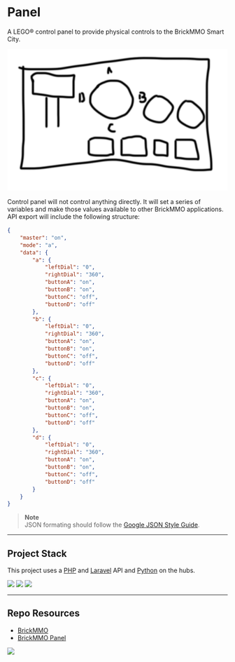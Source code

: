 # Panel

A LEGO® control panel to provide physical controls to the BrickMMO Smart City. 

![Sample panel](_readme/panel.png)

Control panel will not control anything directly. It will set a series of variables and make those values available to other BrickMMO applications. API export will include the following structure:

```json
{
	"master": "on",
	"mode": "a",
	"data": {
		"a": {
			"leftDial": "0",
			"rightDial": "360",
			"buttonA": "on",
			"buttonB": "on",
			"buttonC": "off",
			"buttonD": "off"
		},
		"b": {
			"leftDial": "0",
			"rightDial": "360",
			"buttonA": "on",
			"buttonB": "on",
			"buttonC": "off",
			"buttonD": "off"
		},
		"c": {
			"leftDial": "0",
			"rightDial": "360",
			"buttonA": "on",
			"buttonB": "on",
			"buttonC": "off",
			"buttonD": "off"
		},
		"d": {
			"leftDial": "0",
			"rightDial": "360",
			"buttonA": "on",
			"buttonB": "on",
			"buttonC": "off",
			"buttonD": "off"
		}
	}
}
```

> **Note**  
> JSON formating should follow the [Google JSON Style Guide](https://google.github.io/styleguide/jsoncstyleguide.xml).

---

## Project Stack

This project uses a [PHP](https://www.php.net/) and [Laravel](https://laravel.com/) API and [Python](https://www.python.org/) on the hubs.

<img src="https://console.codeadam.ca/api/image/php" width="60"> <img src="https://console.codeadam.ca/api/image/laravel" width="60"> <img src="https://console.codeadam.ca/api/image/python" width="60">

---

## Repo Resources

* [BrickMMO](https://www.brickmmo.com/)
* [BrickMMO Panel](https://panel.brickmmo.com/)

<a href="https://brickmmo.com">
<img src="https://brickmmo.com/images/brickmmo-logo-horizontal.jpg" width="300">
</a>
